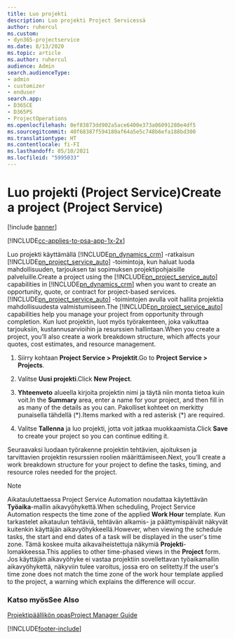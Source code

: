 ```yaml
---
title: Luo projekti
description: Luo projekti Project Servicessä
author: ruhercul
ms.custom:
- dyn365-projectservice
ms.date: 8/13/2020
ms.topic: article
ms.author: ruhercul
audience: Admin
search.audienceType:
- admin
- customizer
- enduser
search.app:
- D365CE
- D365PS
- ProjectOperations
ms.openlocfilehash: 0ef83873dd902a5ace6400e373a06091280e4df5
ms.sourcegitcommit: 40f68387f594180af64a5e5c748b6efa188bd300
ms.translationtype: HT
ms.contentlocale: fi-FI
ms.lasthandoff: 05/10/2021
ms.locfileid: "5995033"
---
```

# <a name="create-a-project-project-service"></a><span data-ttu-id="365c4-103">Luo projekti (Project Service)</span><span class="sxs-lookup"><span data-stu-id="365c4-103">Create a project (Project Service)</span></span>

[!include [banner](../includes/psa-now-project-operations.md)]

[!INCLUDE[cc-applies-to-psa-app-1x-2x](../includes/cc-applies-to-psa-app-1x-2x.md)]

<span data-ttu-id="365c4-104">Luo projekti käyttämällä [!INCLUDE[pn_dynamics_crm](../includes/pn-dynamics-crm.md)] -ratkaisun [!INCLUDE[pn_project_service_auto](../includes/pn-project-service-auto.md)] -toimintoja, kun haluat luoda mahdollisuuden, tarjouksen tai sopimuksen projektipohjaisille palveluille.</span><span class="sxs-lookup"><span data-stu-id="365c4-104">Create a project using the [!INCLUDE[pn_project_service_auto](../includes/pn-project-service-auto.md)] capabilities in [!INCLUDE[pn_dynamics_crm](../includes/pn-dynamics-crm.md)] when you want to create an opportunity, quote, or contract for project-based services.</span></span> <span data-ttu-id="365c4-105">[!INCLUDE[pn_project_service_auto](../includes/pn-project-service-auto.md)] -toimintojen avulla voit hallita projektia mahdollisuudesta valmistumiseen.</span><span class="sxs-lookup"><span data-stu-id="365c4-105">The [!INCLUDE[pn_project_service_auto](../includes/pn-project-service-auto.md)] capabilities help you manage your project from opportunity through completion.</span></span> <span data-ttu-id="365c4-106">Kun luot projektin, luot myös työrakenteen, joka vaikuttaa tarjouksiin, kustannusarvioihin ja resurssien hallintaan.</span><span class="sxs-lookup"><span data-stu-id="365c4-106">When you create a project, you’ll also create a work breakdown structure, which affects your quotes, cost estimates, and resource management.</span></span>  
  
1.  <span data-ttu-id="365c4-107">Siirry kohtaan **Project Service > Projektit**.</span><span class="sxs-lookup"><span data-stu-id="365c4-107">Go to **Project Service > Projects**.</span></span>  
  
2.  <span data-ttu-id="365c4-108">Valitse **Uusi projekti**.</span><span class="sxs-lookup"><span data-stu-id="365c4-108">Click **New Project**.</span></span>  
  
3.  <span data-ttu-id="365c4-109">**Yhteenveto** alueella kirjoita projektin nimi ja täytä niin monta tietoa kuin voit.</span><span class="sxs-lookup"><span data-stu-id="365c4-109">In the **Summary** area, enter a name for your project, and then fill in as many of the details as you can.</span></span> <span data-ttu-id="365c4-110">Pakolliset kohteet on merkitty punaisella tähdellä (\*).</span><span class="sxs-lookup"><span data-stu-id="365c4-110">Items marked with a red asterisk (\*) are required.</span></span>  
  
4.  <span data-ttu-id="365c4-111">Valitse **Tallenna** ja luo projekti, jotta voit jatkaa muokkaamista.</span><span class="sxs-lookup"><span data-stu-id="365c4-111">Click **Save** to create your project so you can continue editing it.</span></span>  
  
<span data-ttu-id="365c4-112">Seuraavaksi luodaan työrakenne projektin tehtävien, ajoituksen ja tarvittavien projektin resurssien roolien määrittämiseen.</span><span class="sxs-lookup"><span data-stu-id="365c4-112">Next, you’ll create a work breakdown structure for your project to define the tasks, timing, and resource roles needed for the project.</span></span>  

> [!NOTE]
> <span data-ttu-id="365c4-113">Aikataulutettaessa Project Service Automation noudattaa käytettävän **Työaika**-mallin aikavyöhykettä.</span><span class="sxs-lookup"><span data-stu-id="365c4-113">When scheduling, Project Service Automation respects the time zone of the applied **Work Hour** template.</span></span> <span data-ttu-id="365c4-114">Kun tarkastelet aikataulun tehtäviä, tehtävän alkamis- ja päättymispäivät näkyvät kuitenkin käyttäjän aikavyöhykkeellä.</span><span class="sxs-lookup"><span data-stu-id="365c4-114">However, when viewing the schedule tasks, the start and end dates of a task will be displayed in the user's time zone.</span></span> <span data-ttu-id="365c4-115">Tämä koskee muita aikavaiheistettuja näkymiä **Projekti**-lomakkeessa.</span><span class="sxs-lookup"><span data-stu-id="365c4-115">This applies to other time-phased views in the **Project** form.</span></span> <span data-ttu-id="365c4-116">Jos käyttäjän aikavyöhyke ei vastaa projektiin sovellettavan työaikamallin aikavyöhykettä, näkyviin tulee varoitus, jossa ero on selitetty.</span><span class="sxs-lookup"><span data-stu-id="365c4-116">If the user's time zone does not match the time zone of the work hour template applied to the project, a warning which explains the difference will occur.</span></span> 
  
### <a name="see-also"></a><span data-ttu-id="365c4-117">Katso myös</span><span class="sxs-lookup"><span data-stu-id="365c4-117">See Also</span></span>  
 [<span data-ttu-id="365c4-118">Projektipäällikön opas</span><span class="sxs-lookup"><span data-stu-id="365c4-118">Project Manager Guide</span></span>](../psa/project-manager-guide.md)


[!INCLUDE[footer-include](../includes/footer-banner.md)]
